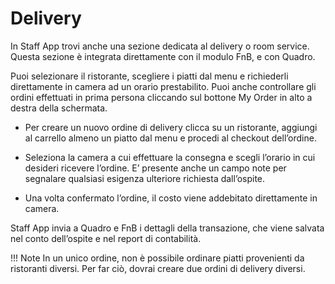 # Delivery

In Staff App trovi anche una sezione dedicata al delivery o room service. Questa sezione è integrata direttamente con il modulo FnB, e con Quadro.

Puoi selezionare il ristorante, scegliere i piatti dal menu e richiederli direttamente in camera ad un orario prestabilito. Puoi anche controllare gli ordini effettuati in prima persona cliccando sul bottone My Order in alto a destra della schermata.

- Per creare un nuovo ordine di delivery clicca su un ristorante, aggiungi al carrello almeno un piatto dal menu e procedi al checkout dell’ordine. 

- Seleziona la camera a cui effettuare la consegna e scegli l’orario in cui desideri ricevere l’ordine. E’ presente anche un campo note per segnalare qualsiasi esigenza ulteriore richiesta dall’ospite.

- Una volta confermato l’ordine, il costo viene addebitato direttamente in camera. 

Staff App invia a Quadro e FnB i dettagli della transazione, che viene salvata nel conto dell’ospite e nel report di contabilità.

!!! Note
    In un unico ordine, non è possibile ordinare piatti provenienti da ristoranti diversi. Per far ciò, dovrai creare due ordini di delivery diversi.
